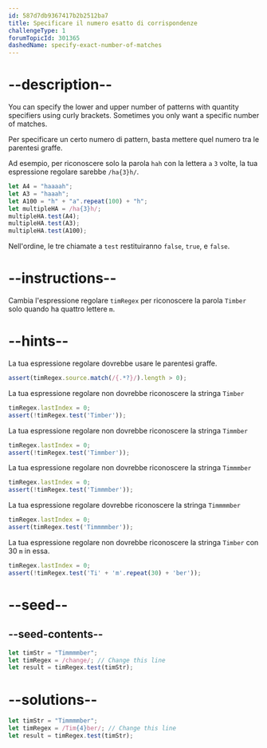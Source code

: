 ```yaml
---
id: 587d7db9367417b2b2512ba7
title: Specificare il numero esatto di corrispondenze
challengeType: 1
forumTopicId: 301365
dashedName: specify-exact-number-of-matches
---
```


# --description--

You can specify the lower and upper number of patterns with quantity specifiers using curly brackets. Sometimes you only want a specific number of matches.

Per specificare un certo numero di pattern, basta mettere quel numero tra le parentesi graffe.

Ad esempio, per riconoscere solo la parola `hah` con la lettera `a` `3` volte, la tua espressione regolare sarebbe `/ha{3}h/`.

```js
let A4 = "haaaah";
let A3 = "haaah";
let A100 = "h" + "a".repeat(100) + "h";
let multipleHA = /ha{3}h/;
multipleHA.test(A4);
multipleHA.test(A3);
multipleHA.test(A100);
```

Nell'ordine, le tre chiamate a `test` restituiranno `false`, `true`, e `false`.

# --instructions--

Cambia l'espressione regolare `timRegex` per riconoscere la parola `Timber` solo quando ha quattro lettere `m`.

# --hints--

La tua espressione regolare dovrebbe usare le parentesi graffe.

```js
assert(timRegex.source.match(/{.*?}/).length > 0);
```

La tua espressione regolare non dovrebbe riconoscere la stringa `Timber`

```js
timRegex.lastIndex = 0;
assert(!timRegex.test('Timber'));
```

La tua espressione regolare non dovrebbe riconoscere la stringa `Timmber`

```js
timRegex.lastIndex = 0;
assert(!timRegex.test('Timmber'));
```

La tua espressione regolare non dovrebbe riconoscere la stringa `Timmmber`

```js
timRegex.lastIndex = 0;
assert(!timRegex.test('Timmmber'));
```

La tua espressione regolare dovrebbe riconoscere la stringa `Timmmmber`

```js
timRegex.lastIndex = 0;
assert(timRegex.test('Timmmmber'));
```

La tua espressione regolare non dovrebbe riconoscere la stringa `Timber` con 30 `m` in essa.

```js
timRegex.lastIndex = 0;
assert(!timRegex.test('Ti' + 'm'.repeat(30) + 'ber'));
```

# --seed--

## --seed-contents--

```js
let timStr = "Timmmmber";
let timRegex = /change/; // Change this line
let result = timRegex.test(timStr);
```

# --solutions--

```js
let timStr = "Timmmmber";
let timRegex = /Tim{4}ber/; // Change this line
let result = timRegex.test(timStr);
```
